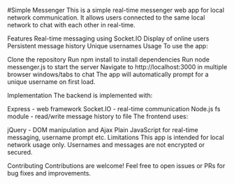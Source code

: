 #Simple Messenger
This is a simple real-time messenger web app for local network communication. It allows users connected to the same local network to chat with each other in real-time.

Features
Real-time messaging using Socket.IO
Display of online users
Persistent message history
Unique usernames
Usage
To use the app:

Clone the repository
Run npm install to install dependencies
Run node messenger.js to start the server
Navigate to http://localhost:3000 in multiple browser windows/tabs to chat
The app will automatically prompt for a unique username on first load.

Implementation
The backend is implemented with:

Express - web framework
Socket.IO - real-time communication
Node.js fs module - read/write message history to file
The frontend uses:

jQuery - DOM manipulation and Ajax
Plain JavaScript for real-time messaging, username prompt etc.
Limitations
This app is intended for local network usage only. Usernames and messages are not encrypted or secured.

Contributing
Contributions are welcome! Feel free to open issues or PRs for bug fixes and improvements.

